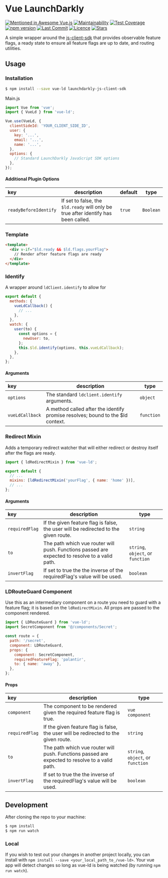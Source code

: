 # Vue LaunchDarkly

[![Mentioned in Awesome Vue.js](https://awesome.re/mentioned-badge.svg)](https://github.com/vuejs/awesome-vue#integrations)
[![Maintainability](https://api.codeclimate.com/v1/badges/d87da39dfb63340702bd/maintainability)](https://codeclimate.com/github/dashhudson/vue-ld/maintainability)
[![Test Coverage](https://api.codeclimate.com/v1/badges/d87da39dfb63340702bd/test_coverage)](https://codeclimate.com/github/dashhudson/vue-ld/test_coverage) [![npm version](https://img.shields.io/npm/v/vue-ld?color=%23d6b034)](https://www.npmjs.com/package/vue-ld) [![Last Commit](https://img.shields.io/github/last-commit/dashhudson/vue-ld?color=%23d6b034)](https://github.com/dashhudson/vue-ld/graphs/commit-activity)
[![Licence](https://img.shields.io/github/license/dashhudson/vue-ld?color=%23d6b034)](https://github.com/dashhudson/vue-ld/blob/dev/LICENSE.txt) [![Stars](https://img.shields.io/github/stars/dashhudson/vue-ld?color=%23d6b034&logoColor=%23d6b034)](https://github.com/dashhudson/vue-ld)

A simple wrapper around the [js-client-sdk](https://github.com/launchdarkly/js-client-sdk) that provides observable feature flags, a ready state to ensure all feature flags are up to date, and routing utilities.

## Usage

### Installation

```bash
$ npm install --save vue-ld launchdarkly-js-client-sdk
```

Main.js

```javascript
import Vue from 'vue';
import { VueLd } from 'vue-ld';

Vue.use(VueLd, {
  clientSideId: 'YOUR_CLIENT_SIDE_ID',
  user: {
    key: '...',
    email: '...',
    name: '...',
  },
  options: {
    // Standard LaunchDarkly JavaScript SDK options
  },
});
```

#### Additional Plugin Options

| key                   | description                                                                        | default | type      |
| :-------------------- | ---------------------------------------------------------------------------------- | ------- | --------- |
| `readyBeforeIdentify` | If set to false, the `$ld.ready` will only be true after identify has been called. | `true`  | `Boolean` |

### Template

```html
<template>
  <div v-if="$ld.ready && $ld.flags.yourFlag">
    // Render after feature flags are ready
  </div>
</template>
```

### Identify

A wrapper around `ldClient.identify` to allow for

```javascript
export default {
  methods: {
    vueLdCallback() {
      // ...
    },
  },
  watch: {
    user(to) {
      const options = {
        newUser: to,
      };
      this.$ld.identify(options, this.vueLdCallback);
    },
  },
};
```

#### Arguments

| key             | description                                                                     | type       |
| :-------------- | ------------------------------------------------------------------------------- | ---------- |
| `options`       | The standard `ldclient.identify` arguments.                                     | `object`   |
| `vueLdCallback` | A method called after the identify promise resolves; bound to the \$ld context. | `function` |

### Redirect Mixin

Adds a temporary redirect watcher that will either redirect or destroy itself after the flags are ready.

```javascript
import { ldRedirectMixin } from 'vue-ld';

export default {
  // ...
  mixins: [ldRedirectMixin('yourFlag', { name: 'home' })],
  // ...
};
```

#### Arguments

| key            | description                                                                                    | type                               |
| :------------- | ---------------------------------------------------------------------------------------------- | ---------------------------------- |
| `requiredFlag` | If the given feature flag is false, the user will be redirected to the given route.            | `string`                           |
| `to`           | The path which vue router will push. Functions passed are expected to resolve to a valid path. | `string`, `object`, or `function`  |
| `invertFlag`   | If set to true the the inverse of the requiredFlag's value will be used.                       | `boolean`                          |


### LDRouteGuard Component

Use this as an intermediary component on a route you need to guard with a feature flag; it is based on the `ldRedirectMixin`. All props are passed to the component rendered.

```javascript
import { LDRouteGuard } from 'vue-ld';
import SecretComponent from '@/components/Secret';

const route = {
  path: '/secret',
  component: LDRouteGuard,
  props: {
    component: SecretComponent,
    requiredFeatureFlag: 'palantir',
    to: { name: 'away' },
  },
};
```

#### Props

| key            | description                                                                                    | type                               |
| :------------- | ---------------------------------------------------------------------------------------------- | ---------------------------------- |
| `component`    | The component to be rendered given the required feature flag is true.                          | `vue component`                    |
| `requiredFlag` | If the given feature flag is false, the user will be redirected to the given route.            | `string`                           |
| `to`           | The path which vue router will push. Functions passed are expected to resolve to a valid path. | `string`, `object`, or `function`  |
| `invertFlag`   | If set to true the the inverse of the requiredFlag's value will be used.                       | `boolean`                          |

## Development

After cloning the repo to your machine:

```bash
$ npm install
$ npm run watch
```

### Local

If you wish to test out your changes in another project locally, you can install with `npm install --save <your_local_path_to_/vue-ld>`. Your vue app will detect changes so long as vue-ld is being watched (by running `npm run watch`).
